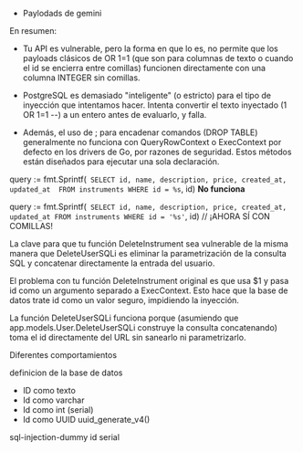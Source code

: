 

- Paylodads de gemini

En resumen:

* Tu API es vulnerable, pero la forma en que lo es, no permite que los payloads clásicos de OR 1=1 (que son para columnas de texto o cuando el id se encierra entre comillas) funcionen directamente con una columna INTEGER sin comillas.

* PostgreSQL es demasiado "inteligente" (o estricto) para el tipo de inyección que intentamos hacer. Intenta convertir el texto inyectado (1 OR 1=1 --) a un entero antes de evaluarlo, y falla.

* Además, el uso de ; para encadenar comandos (DROP TABLE) generalmente no funciona con QueryRowContext o ExecContext por defecto en los drivers de Go, por razones de seguridad. Estos métodos están diseñados para ejecutar una sola declaración.


query := fmt.Sprintf(`
        SELECT id, name, description, price, created_at, updated_at 
        FROM instruments WHERE id = %s`, id)  **No funciona**

query := fmt.Sprintf(`
        SELECT id, name, description, price, created_at, updated_at
        FROM instruments WHERE id = '%s'`, id) // ¡AHORA SÍ CON COMILLAS!



La clave para que tu función DeleteInstrument sea vulnerable de la misma manera que DeleteUserSQLi es eliminar la parametrización de la consulta SQL y concatenar directamente la entrada del usuario.

El problema con tu función DeleteInstrument original es que usa $1 y pasa id como un argumento separado a ExecContext. Esto hace que la base de datos trate id como un valor seguro, impidiendo la inyección.

La función DeleteUserSQLi funciona porque (asumiendo que app.models.User.DeleteUserSQLi construye la consulta concatenando) toma el id directamente del URL sin sanearlo ni parametrizarlo.



Diferentes comportamientos

definicion de la base de datos

- ID como texto
- Id como varchar
- Id como int  (serial)
- Id como UUID  uuid_generate_v4()


sql-injection-dummy id serial


